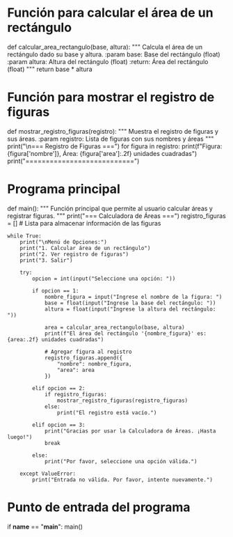 # Función para calcular el área de un rectángulo
def calcular_area_rectangulo(base, altura):
    """
    Calcula el área de un rectángulo dado su base y altura.
    :param base: Base del rectángulo (float)
    :param altura: Altura del rectángulo (float)
    :return: Área del rectángulo (float)
    """
    return base * altura

# Función para mostrar el registro de figuras
def mostrar_registro_figuras(registro):
    """
    Muestra el registro de figuras y sus áreas.
    :param registro: Lista de figuras con sus nombres y áreas
    """
    print("\n=== Registro de Figuras ===")
    for figura in registro:
        print(f"Figura: {figura['nombre']}, Área: {figura['area']:.2f} unidades cuadradas")
    print("===========================")

# Programa principal
def main():
    """
    Función principal que permite al usuario calcular áreas y registrar figuras.
    """
    print("=== Calculadora de Áreas ===")
    registro_figuras = []  # Lista para almacenar información de las figuras

    while True:
        print("\nMenú de Opciones:")
        print("1. Calcular área de un rectángulo")
        print("2. Ver registro de figuras")
        print("3. Salir")

        try:
            opcion = int(input("Seleccione una opción: "))

            if opcion == 1:
                nombre_figura = input("Ingrese el nombre de la figura: ")
                base = float(input("Ingrese la base del rectángulo: "))
                altura = float(input("Ingrese la altura del rectángulo: "))
                
                area = calcular_area_rectangulo(base, altura)
                print(f"El área del rectángulo '{nombre_figura}' es: {area:.2f} unidades cuadradas")
                
                # Agregar figura al registro
                registro_figuras.append({
                    "nombre": nombre_figura,
                    "area": area
                })
            
            elif opcion == 2:
                if registro_figuras:
                    mostrar_registro_figuras(registro_figuras)
                else:
                    print("El registro está vacío.")
            
            elif opcion == 3:
                print("Gracias por usar la Calculadora de Áreas. ¡Hasta luego!")
                break
            
            else:
                print("Por favor, seleccione una opción válida.")

        except ValueError:
            print("Entrada no válida. Por favor, intente nuevamente.")

# Punto de entrada del programa
if __name__ == "__main__":
    main()

